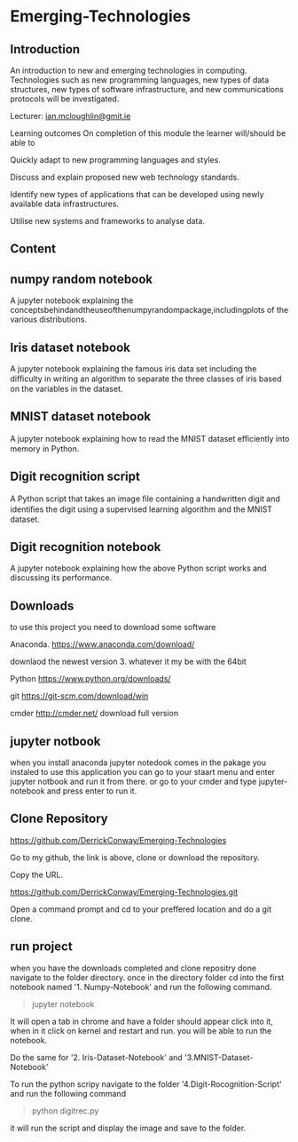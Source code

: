 # Emerging-Technologies

## Introduction

An introduction to new and emerging technologies in computing. Technologies such as new programming languages, new types of data structures, new types of software infrastructure, and new communications protocols will be investigated.

Lecturer: ian.mcloughlin@gmit.ie

Learning outcomes
On completion of this module the learner will/should be able to

Quickly adapt to new programming languages and styles.

Discuss and explain proposed new web technology standards.

Identify new types of applications that can be developed using newly available data infrastructures.

Utilise new systems and frameworks to analyse data.

## Content

## numpy random notebook

A jupyter notebook explaining the conceptsbehindandtheuseofthenumpyrandompackage,includingplots of the various distributions.

## Iris dataset notebook

A jupyter notebook explaining the famous iris data set including the diﬃculty in writing an algorithm to separate the three classes of iris based on the variables in the dataset. 

## MNIST dataset notebook

A jupyter notebook explaining how to read the MNIST dataset eﬃciently into memory in Python. 

## Digit recognition script

A Python script that takes an image ﬁle containing a handwritten digit and identiﬁes the digit using a supervised learning algorithm and the MNIST dataset.

## Digit recognition notebook

 A jupyter notebook explaining how the above Python script works and discussing its performance. 


## Downloads

to use this project you need to download some software

Anaconda.
https://www.anaconda.com/download/

downlaod the newest version 3. whatever it my be with the 64bit

Python https://www.python.org/downloads/

git https://git-scm.com/download/win

cmder http://cmder.net/
download full version

## jupyter notbook

when you install anaconda jupyter notedook comes in the pakage you instaled to use this application you can go to your staart menu and enter jupyter notbook and run it from there. or go to your cmder and type jupyter-notebook and press enter to run it.


## Clone Repository

https://github.com/DerrickConway/Emerging-Technologies

Go to my github, the link is above, clone or download the repository.

Copy the URL.

https://github.com/DerrickConway/Emerging-Technologies.git

Open a command prompt and cd to your preffered location and do a git clone.

## run project

when you have the downloads completed and clone repositry done navigate to the folder directory.
once in the directory folder cd into the first notebook named '1. Numpy-Notebook'
and run the following command.

> jupyter notebook

It will open a tab in chrome and have a folder should appear click into it, when in it click on kernel 
and restart and run. you will be able to run the notebook.

Do the same for '2. Iris-Dataset-Notebook' and '3.MNIST-Dataset-Notebook'

To run the python scripy navigate to the folder '4.Digit-Rocognition-Script' and run the following command

> python digitrec.py

it will run the script and display the image and save to the folder.
